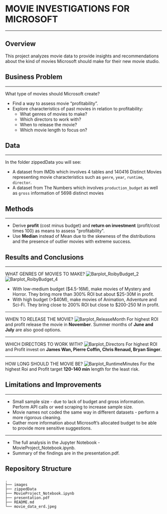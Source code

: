 # MOVIE INVESTIGATIONS FOR MICROSOFT
***
## Overview
This project analyzes movie data to provide insights and recommendations about the kind of movies Microsoft should make for their new movie studio.

## Business Problem
***
What type of movies should Microsoft create?

 * Find a way to assess movie “profitability”.
 * Explore characteristics of past movies in relation to profitability: 
     - What genres of movies to make?
     - Which directors to work with?
     - When to release the movie?
     - Which movie length to focus on?

## Data
***
In the folder zippedData you will see:
* A dataset from IMDb which involves 4 tables and 140416 Distinct Movies representing movie characteristics such as `genre`, `year`, `runtime`, `director`.
* A dataset from The Numbers which involves `production_budget` as well as `gross` information of 5698 distinct movies

## Methods
*** 
* Derive **profit** (cost minus budget) and **return on investment** (profit/cost times 100) as means to assess "profitability". 
* Use **Median** instead of Mean due to the skewness of the distributions and the presence of outlier movies with extreme success.

## Results and Conclusions
***
WHAT GENRES OF MOVIES TO MAKE?
![Barplot_RoibyBudget_2](https://user-images.githubusercontent.com/61121277/167764190-3d3c98ea-467d-4f43-af94-1fe03a88f232.png)
![Barplot_RoibyBudget_4](https://user-images.githubusercontent.com/61121277/167764199-a1bfa278-e86c-43ba-ad83-46d8816ec952.png)
* With low-medium budget ($4.5-16M), make movies of Mystery and Horror. They bring more than 300% ROI but about $25-30M in profit.
* With high budget (>$40M), make movies of Animation, Adventure and Sci-Fi. They bring close to 200% ROI but close to $200-250 M in profit.

***
WHEN TO RELEASE THE MOVIE?
![Barplot_ReleaseMonth](https://user-images.githubusercontent.com/61121277/167883905-08beae55-d26d-4bd2-b65f-a32693c1779b.png)
For highest ROI and profit release the movie in **November**. Summer months of **June and July** are also good options. 

***
WHICH DIRECTORS TO WORK WITH?
![Barplot_Directors](https://user-images.githubusercontent.com/61121277/167884337-7af1c31c-3f86-4302-a8ff-86ae26c860b7.png)
For highest ROI and Profit invest on **James Wan, Pierre Coffin, Chris Renaud, Bryan Singer**.

***
HOW LONG SHOULD THE MOVIE BE?
![Barplot_RuntimeMinutes](https://user-images.githubusercontent.com/61121277/167764816-28cd66d8-e0bc-43f1-a5bf-7a8b38f56ce7.png)
For the highest Roi and Profit target **120-140 min** length for the least risk.

## Limitations and Improvements
***
* Small sample size - due to lack of budget and gross information. Perform API calls or wed scraping to increase sample size. 
* Movie names not coded the same way in different datasets - perform a more rigorous cleaning.
* Gather more information about Microsoft’s allocated budget to be able to provide more sensitive suggestions.

***
* The full analysis in the Jupyter Notebook - MovieProject_Notebook.ipynb. 
* Summary of the findings are in the presentation.pdf. 

## Repository Structure
    .
    ├── images 
    ├── zippedData 
    ├── MovieProject_Notebook.ipynb                        
    ├── presentation.pdf                                             
    ├── README.md 
    └── movie_data_erd.jpeg   

